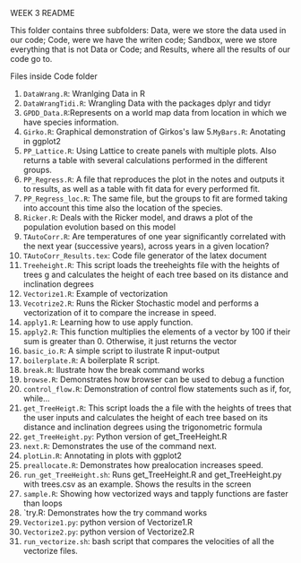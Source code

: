 WEEK 3 README

This folder contains three subfolders: Data, were we store the data used in our code;
Code, were we have the writen code; Sandbox, were we store everything that is not
Data or Code; and Results, where all the results of our code go to.

Files inside Code folder

1. `DataWrang.R`: Wranlging Data in R
2. `DataWrangTidi.R`: Wrangling Data with the packages dplyr and tidyr
3. `GPDD_Data.R`:Represents on a world map data from location in which we have species information.
4. `Girko.R`: Graphical demonstration of Girkos's law
5.`MyBars.R`: Anotating in ggplot2
6. `PP_Lattice.R`: Using Lattice to create panels with multiple plots. Also returns a table with several calculations performed in the different groups.
7. `PP_Regress.R`: A file that reproduces the plot in the notes and outputs it to results, as well as a table with fit data for every performed fit.
8. `PP_Regress_loc.R`: The same file, but the groups to fit are formed taking into account this time also the location of the species.  
9. `Ricker.R`: Deals with the Ricker model, and draws a plot of the population evolution based on this model
10. `TAutoCorr.R`: Are temperatures of one year significantly correlated with the next year (successive years), across years in a given location?
11. `TAutoCorr_Results.tex`: Code file generator of the latex document
12. `Treeheight.R`: This script loads the treeheights file with the heights of trees g and calculates the height of each tree based on its distance and inclination degrees
13. `Vectorize1.R`: Example of vectorization
14. `Vecotrize2.R`: Runs the Ricker Stochastic model and performs a vectorization of it to compare the increase in speed. 
15. `apply1.R`: Learning how to use apply function.
16. `apply2.R`: This function multiplies the elements of a vector by 100 if their sum is greater than 0. Otherwise, it just returns the vector
17. `basic_io.R`: A simple script to ilustrate R input-output 
18. `boilerplate.R`: A boilerplate R script.
19. `break.R`: Ilustrate how the break command works
20. `browse.R`: Demonstrates how browser can be used to debug a function
21. `control_flow.R`: Demonstration of control flow statements such as if, for, while... 
22. `get_TreeHeigt.R`:  This script loads the a file with the heights of trees that the user inputs and calculates the height of each tree based on its distance and inclination degrees  using  the trigonometric formula 
23. `get_TreeHeight.py`: Python version of get_TreeHeight.R
24. `next.R`: Demonstrates the use of the command next.
25. `plotLin.R`: Annotating in plots with ggplot2
26. `preallocate.R`: Demonstrates how prealocation increases speed.
27. `run_get_TreeHeight.sh`: Runs get_TreeHeight.R and get_TreeHeight.py with trees.csv as an example. Shows the results in the screen
28. `sample.R`: Showing how vectorized ways and tapply functions are faster than loops
29. `try.R: Demonstrates how the try command works
30. `Vectorize1.py`: python version of Vectorize1.R
31. `Vectorize2.py`: python version of Vectorize2.R
32. `run_vectorize.sh`: bash script that compares the velocities of all the vectorize files.


